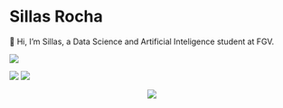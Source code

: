 # Sillas Rocha

👋 Hi, I’m Sillas, a Data Science and Artificial Inteligence student at FGV.

 ![](http://github-profile-summary-cards.vercel.app/api/cards/profile-details?username=scrocha&theme=2077)

![](http://github-profile-summary-cards.vercel.app/api/cards/stats?username=scrocha&theme=2077) ![](http://github-profile-summary-cards.vercel.app/api/cards/most-commit-language?username=scrocha&theme=2077) 

<div align="center">
  <a href="https://www.linkedin.com/in/scrocha" target="_blank"><img src="https://img.shields.io/badge/-LinkedIn-%230077B5?style=for-the-badge&logo=linkedin&logoColor=white" target="_blank"></a> 
</div>
